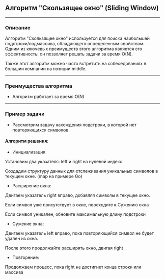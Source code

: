 ## Алгоритм "Скользящее окно" (Sliding Window)

---

### Описание </br>

Алгоритм "Скользящее окно" используется для поиска наибольшей подстроки/подмассива, обладающего определенным свойством. 
Одним из ключевых преимуществ этого алгоритма является его эффективность: он позволяет решать задачи за время O(N).

Также этот алгоритм можно часто встретить на собеседованиях в большии компании на позиции middle.

---

### Преимущества алгоритма

* Алгоритм работает за время O(N)

---

### Пример задачи

* Рассмотрим задачу нахождения подстроки, в которой нет повторяющихся символов.

#### Алгоритм решения:

* Инициализация:

Установим два указателя: left и right на нулевой индекс.

Создадим структуру данных для отслеживания уникальных символов в текущем окне. (map на примере Go)

* Расширение окна:

Двигаем указатель right вправо, добавляя символы в текущее окно.

Если символ уже присутствует в окне, переходите к Сужению окна

Если символ уникален, обновите максимальную длину подстроки

* Сужение окна:

Двигаем указатель left вправо, пока повторяющийся символ не будет удален из окна.

После этого продолжайте расширять окно, двигая right

* Повторение:

Продолжаем процесс, пока right не достигнет конца строки или массива